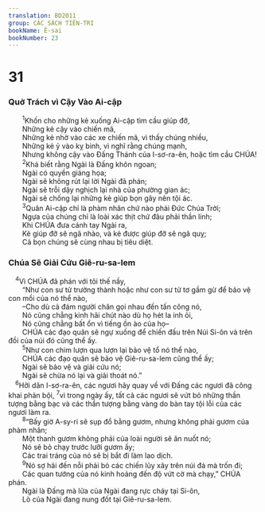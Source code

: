 ```yaml
---
translation: BD2011
group: CÁC SÁCH TIÊN-TRI
bookName: Ê-sai 
bookNumber: 23
---
```


<div class="title"><h1>31</h1><h3>Quở Trách vì Cậy Vào Ai-cập</h3></div>
<span class="verse es_31_1">  <sup>1</sup>Khốn cho những kẻ xuống Ai-cập tìm cầu giúp đỡ,<br/>  Những kẻ cậy vào chiến mã,<br/>  Những kẻ nhờ vào các xe chiến mã, vì thấy chúng nhiều,<br/>  Những kẻ ỷ vào kỵ binh, vì nghĩ rằng chúng mạnh,<br/>  Nhưng không cậy vào Ðấng Thánh của I-sơ-ra-ên, hoặc tìm cầu CHÚA!<br/></span>
<span class="verse es_31_2">  <sup>2</sup>Khá biết rằng Ngài là Ðấng khôn ngoan;<br/>  Ngài có quyền giáng họa;<br/>  Ngài sẽ không rút lại lời Ngài đã phán;<br/>  Ngài sẽ trỗi dậy nghịch lại nhà của phường gian ác;<br/>  Ngài sẽ chống lại những kẻ giúp bọn gây nên tội ác.<br/></span>
<span class="verse es_31_3">  <sup>3</sup>Quân Ai-cập chỉ là phàm nhân chứ nào phải Ðức Chúa Trời;<br/>  Ngựa của chúng chỉ là loài xác thịt chứ đâu phải thần linh;<br/>  Khi CHÚA đưa cánh tay Ngài ra,<br/>  Kẻ giúp đỡ sẽ ngã nhào, và kẻ được giúp đỡ sẽ ngã quỵ;<br/>  Cả bọn chúng sẽ cùng nhau bị tiêu diệt.<br/></span>
<div class="title"><h3>Chúa Sẽ Giải Cứu Giê-ru-sa-lem</h3></div>
<span class="verse es_31_4"> <sup>4</sup>Vì CHÚA đã phán với tôi thế nầy,<br/>  “Như con sư tử trưởng thành hoặc như con sư tử tơ gầm gừ để bảo vệ con mồi của nó thể nào,<br/>  –Cho dù cả đám người chăn gọi nhau đến tấn công nó,<br/>  Nó cũng chẳng kinh hãi chút nào dù họ hét la inh ỏi,<br/>  Nó cũng chẳng bất ổn vì tiếng ồn ào của họ–<br/>  CHÚA các đạo quân sẽ ngự xuống để chiến đấu trên Núi Si-ôn và trên đồi của núi đó cũng thể ấy.<br/></span>
<span class="verse es_31_5">  <sup>5</sup>Như con chim lượn qua lượn lại bảo vệ tổ nó thể nào,<br/>  CHÚA các đạo quân sẽ bảo vệ Giê-ru-sa-lem cũng thể ấy;<br/>  Ngài sẽ bảo vệ và giải cứu nó;<br/>  Ngài sẽ chừa nó lại và giải thoát nó.”<br/></span>
<span class="verse es_31_6"> <sup>6</sup>Hỡi dân I-sơ-ra-ên, các ngươi hãy quay về với Ðấng các ngươi đã công khai phản bội, </span>
<span class="verse es_31_7"><sup>7</sup>vì trong ngày ấy, tất cả các ngươi sẽ vứt bỏ những thần tượng bằng bạc và các thần tượng bằng vàng do bàn tay tội lỗi của các ngươi làm ra.<br/></span>
<span class="verse es_31_8">  <sup>8</sup>“Bấy giờ A-sy-ri sẽ sụp đổ bằng gươm, nhưng không phải gươm của phàm nhân;<br/>  Một thanh gươm không phải của loài người sẽ ăn nuốt nó;<br/>  Nó sẽ bỏ chạy trước lưỡi gươm ấy;<br/>  Các trai tráng của nó sẽ bị bắt đi làm lao dịch.<br/></span>
<span class="verse es_31_9">  <sup>9</sup>Nó sợ hãi đến nỗi phải bỏ các chiến lũy xây trên núi đá mà trốn đi;<br/>  Các quan tướng của nó kinh hoảng đến độ vứt cờ mà chạy,” CHÚA phán.<br/>  Ngài là Ðấng mà lửa của Ngài đang rực cháy tại Si-ôn,<br/>  Lò của Ngài đang nung đốt tại Giê-ru-sa-lem.<br/></span>

